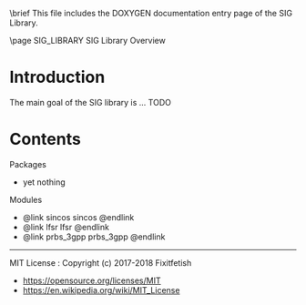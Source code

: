\brief This file includes the DOXYGEN documentation entry page of the SIG Library.

\page SIG_LIBRARY SIG Library Overview

Introduction
============

The main goal of the SIG library is ... TODO

Contents
========

Packages
* yet nothing


Modules
* @link sincos sincos @endlink
* @link lfsr lfsr @endlink
* @link prbs_3gpp prbs_3gpp @endlink

---
MIT License : Copyright (c) 2017-2018 Fixitfetish
 - <https://opensource.org/licenses/MIT>
 - <https://en.wikipedia.org/wiki/MIT_License>
